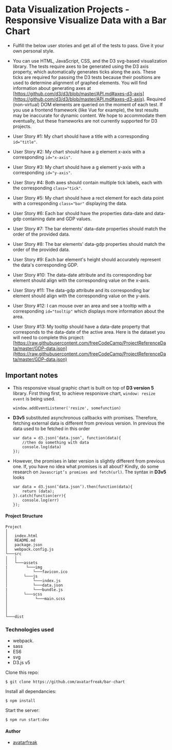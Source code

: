 # Data Visualization Projects - Responsive Visualize Data with a Bar Chart

- Fulfill the below user stories and get all of the tests to pass. Give it your own personal style.

- You can use HTML, JavaScript, CSS, and the D3 svg-based visualization library. The tests require axes to be generated using the D3 axis property, which automatically generates ticks along the axis. These ticks are required for passing the D3 tests because their positions are used to determine alignment of graphed elements. You will find information about generating axes at [https://github.com/d3/d3/blob/master/API.md#axes-d3-axis](https://github.com/d3/d3/blob/master/API.md#axes-d3-axis). Required (non-virtual) DOM elements are queried on the moment of each test. If you use a frontend framework (like Vue for example), the test results may be inaccurate for dynamic content. We hope to accommodate them eventually, but these frameworks are not currently supported for D3 projects.
- User Story #1: My chart should have a title with a corresponding `id="title"`.
- User Story #2: My chart should have a g element x-axis with a corresponding `id="x-axis"`.
- User Story #3: My chart should have a g element y-axis with a corresponding `id="y-axis"`.
- User Story #4: Both axes should contain multiple tick labels, each with the corresponding `class="tick"`.
- User Story #5: My chart should have a rect element for each data point with a corresponding `class="bar"` displaying the data.
- User Story #6: Each bar should have the properties data-date and data-gdp containing date and GDP values.
- User Story #7: The bar elements' data-date properties should match the order of the provided data.
- User Story #8: The bar elements' data-gdp properties should match the order of the provided data.
- User Story #9: Each bar element's height should accurately represent the data's corresponding GDP.
- User Story #10: The data-date attribute and its corresponding bar element should align with the corresponding value on the x-axis.
- User Story #11: The data-gdp attribute and its corresponding bar element should align with the corresponding value on the y-axis.
- User Story #12: I can mouse over an area and see a tooltip with a corresponding `id="tooltip"` which displays more information about the area.
- User Story #13: My tooltip should have a data-date property that corresponds to the data-date of the active area.
  Here is the dataset you will need to complete this project: [https://raw.githubusercontent.com/freeCodeCamp/ProjectReferenceData/master/GDP-data.json](https://raw.githubusercontent.com/freeCodeCamp/ProjectReferenceData/master/GDP-data.json)

## Important notes

- This responsive visual graphic chart is built on top of **D3 version 5** library. First thing first, to achieve responisve chart, `window: resize event` is being used.

  ```
  window.addEventListener('resize', somefunction)
  ```

- **D3v5** substituted asynchronous callbacks with promises. Therefore, fetching external data is different from previous version.
  In previous the data used to be fetched in this order

  ```
  var data = d3.json(‘data.json’, function(data){
      //then do something with data
      console.log(data)
  });
  ```

- However, the promises in later version is slightly different from previous one. If, you have no idea what promises is all about? Kindly, do some research on `Javascript’s promises and fetch(url)`. The syntax in **D3v5** looks

  ```
  var data = d3.json(‘data.json’).then(function(data){
      return (data);
  }).catch(function(err){
      console.log(err)
  });
  ```

#### Project Structure

```
Project
│
│   index.html
│   README.md
│   package.json
│   webpack.config.js
└───src
│   │
│   └───assets
|        └───img
│           └───favicon.ico
│       └───js
│           └───index.js
│           └───data.json
|           └───bundle.js
│       └───scss
│            └───main.scss
│
│
│
└───dist
```

### Technologies used

- webpack.
- sass
- ES6
- svg
- D3.js v5

Clone this repo:

```
$ git clone https://github.com/avatarfreak/bar-chart
```

Install all dependancies:

```
$ npm install
```

Start the server:

```
$ npm run start:dev
```

#### Author

- [avatarfreak](https://github.com/avatarfreak "avatarfreak")
